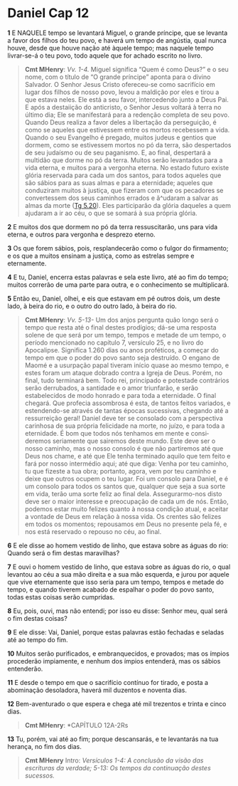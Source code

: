 # Daniel Cap 12

**1** 	E NAQUELE tempo se levantará Miguel, o grande príncipe, que se levanta a favor dos filhos do teu povo, e haverá um tempo de angústia, qual nunca houve, desde que houve nação até àquele tempo; mas naquele tempo livrar-se-á o teu povo, todo aquele que for achado escrito no livro.

> **Cmt MHenry**: *Vv. 1-4.* Miguel significa “Quem é como Deus?” e o seu nome, com o título de “O grande príncipe” aponta para o divino Salvador. O Senhor Jesus Cristo ofereceu-se como sacrifício em lugar dos filhos de nosso povo, levou a maldição por eles e tirou a que estava neles. Ele está a seu favor, intercedendo junto a Deus Pai. E após a destaiição do anticristo, o Senhor Jesus voltará à terra no último dia; Ele se manifestará para a redenção completa de seu povo. Quando Deus realiza a favor deles a libertação da perseguição, é como se aqueles que esti­vessem entre os mortos recebessem a vida. Quando o seu Evangelho é pregado, muitos ju­deus e gentios que dormem, como se estivessem mortos no pó da terra, são despertados de seu judaísmo ou de seu paganismo. E, ao final, despertará a multidão que dorme no pó da terra. Muitos serão levantados para a vida eterna, e muitos para a vergonha eterna. No estado futuro existe glória reservada para cada um dos santos, para todos aqueles que são sábios para as suas almas e para a eternidade; aqueles que conduziram muitos à justiça, que fizeram com que os pecadores se convertessem dos seus caminhos errados e ã^udaram a salvar as almas da morte ([Tg 5.20](../59N-Tg/05.md#20)). Eles participarão da glória daqueles a quem ajudaram a ir ao céu, o que se somará à sua própria glória.

**2** 	E muitos dos que dormem no pó da terra ressuscitarão, uns para vida eterna, e outros para vergonha e desprezo eterno.

**3** 	Os que forem sábios, pois, resplandecerão como o fulgor do firmamento; e os que a muitos ensinam a justiça, como as estrelas sempre e eternamente.

**4** 	E tu, Daniel, encerra estas palavras e sela este livro, até ao fim do tempo; muitos correrão de uma parte para outra, e o conhecimento se multiplicará.

**5** 	Então eu, Daniel, olhei, e eis que estavam em pé outros dois, um deste lado, à beira do rio, e o outro do outro lado, à beira do rio.

> **Cmt MHenry**: *Vv. 5-13-* Um dos anjos pergunta quão longo será o tempo que resta até o final destes prodígios; dá-se uma resposta solene de que será por um tempo, tempos e metade de um tempo, o período mencionado no capítulo 7, versículo 25, e no livro do Apocalipse. Significa 1.260 dias ou anos proféticos, a começar do tempo em que o poder do povo santo seja destruído. O engano de Maomé e a usurpação papal tiveram início quase ao mesmo tempo, e estes foram um ataque dobrado contra a Igreja de Deus. Porém, no final, tudo terminará bem. Todo rei, principado e potestade contrários serão derrubados, a santidade e o amor triunfarão, e serão estabeleci­dos de modo honrado e para toda a eternidade. O final chegará. Que profecia assombrosa é esta, de tantos feitos variados, e estendendo-se através de tantas épocas sucessivas, chegando até a ressurreição geral! Daniel deve ter se consolado com a perspectiva carinhosa de sua própria felicidade na morte, no juízo, e para toda a eternidade. É bom que todos nós tenhamos em mente e consi­deremos seriamente que sairemos deste mundo. Este deve ser o nosso caminho, mas o nosso consolo é que não partiremos até que Deus nos chame, e até que Ele tenha terminado aquilo que tem feito e fará por nosso intermédio aqui; até que diga: Venha por teu caminho, tu que fizeste a tua obra; portanto, agora, vem por teu caminho e deixe que outros ocupem o teu lugar. Foi um consolo para Daniel, e é um consolo para todos os santos que, qualquer que seja a sua sorte em vida, terão uma sorte feliz ao final dela. Assegurarmo-nos disto deve ser o maior interesse e preocupação de cada um de nós. Então, podemos estar muito felizes quanto à nossa condição atual, e aceitar a vontade de Deus em relação à nossa vida. Os crentes são felizes em todos os momentos; repousamos em Deus no presente pela fé, e nos está reserva­do o repouso no céu, ao final.

**6** 	E ele disse ao homem vestido de linho, que estava sobre as águas do rio: Quando será o fim destas maravilhas?

**7** 	E ouvi o homem vestido de linho, que estava sobre as águas do rio, o qual levantou ao céu a sua mão direita e a sua mão esquerda, e jurou por aquele que vive eternamente que isso seria para um tempo, tempos e metade do tempo, e quando tiverem acabado de espalhar o poder do povo santo, todas estas coisas serão cumpridas.

**8** 	Eu, pois, ouvi, mas não entendi; por isso eu disse: Senhor meu, qual será o fim destas coisas?

**9** 	E ele disse: Vai, Daniel, porque estas palavras estão fechadas e seladas até ao tempo do fim.

**10** 	Muitos serão purificados, e embranquecidos, e provados; mas os ímpios procederão impiamente, e nenhum dos ímpios entenderá, mas os sábios entenderão.

**11** 	E desde o tempo em que o sacrifício contínuo for tirado, e posta a abominação desoladora, haverá mil duzentos e noventa dias.

**12** 	Bem-aventurado o que espera e chega até mil trezentos e trinta e cinco dias.

> **Cmt MHenry**: *CAPÍTULO 12A-2Rs

**13** 	Tu, porém, vai até ao fim; porque descansarás, e te levantarás na tua herança, no fim dos dias.


> **Cmt MHenry** Intro: *Versículos 1-4: A conclusão da visão das escrituras da verdade; 5-13: Os tempos da continu­ação destes sucessos.*